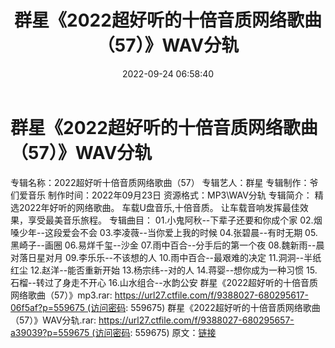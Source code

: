 ﻿---
title: 群星《2022超好听的十倍音质网络歌曲（57）》WAV分轨
date: 2022-09-24 06:58:40
categories: WAV车载音乐、镜像
tags: 华语中文
---
# 群星《2022超好听的十倍音质网络歌曲（57）》WAV分轨

专辑名称：2022超好听十倍音质网络歌曲（57）
专辑艺人：群星
专辑制作：爷们爱音乐
制作时间：2022年09月23日
资源格式：MP3\WAV分轨
专辑简介：
精选2022年好听的网络歌曲。
车载U盘音乐,十倍音质。
让车载音响发挥最佳效果，享受最美音乐旅程。
专辑曲目：
01.小鬼阿秋--下辈子还要和你成个家
02.烟嗓少年--这段爱会不会
03.李凌薇--当你爱上我的时候
04.张碧晨--有时无期
05.黑崎子--画圈
06.易烊千玺--沙金
07.雨中百合--分手后的第一个夜
08.魏新雨--晨对落日星对月
09.李乐乐--不该想的人
10.雨中百合--最艰难的决定
11.洞洞--半纸红尘
12.赵洋--能否重新开始
13.杨宗纬--对的人
14.蒋婴--想你成为一种习惯
15.石榴--转过了身走不开心
16.山水组合--水韵公安
群星《2022超好听的十倍音质网络歌曲（57）》mp3.rar: https://url27.ctfile.com/f/9388027-680295617-06f5af?p=559675 (访问密码:
559675)
群星《2022超好听的十倍音质网络歌曲（57）》WAV分轨.rar: https://url27.ctfile.com/f/9388027-680295657-a39039?p=559675 (访问密码:
559675)
原文：[链接](https://blog.sina.com.cn/s/blog_1647c7e7601030zkl.html)